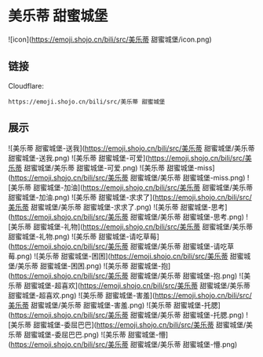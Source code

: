 # 美乐蒂 甜蜜城堡
![icon](https://emoji.shojo.cn/bili/src/美乐蒂 甜蜜城堡/icon.png)
## 链接
Cloudflare:
```
https://emoji.shojo.cn/bili/src/美乐蒂 甜蜜城堡
```
## 展示
![美乐蒂 甜蜜城堡-送我](https://emoji.shojo.cn/bili/src/美乐蒂 甜蜜城堡/美乐蒂 甜蜜城堡-送我.png)
![美乐蒂 甜蜜城堡-可爱](https://emoji.shojo.cn/bili/src/美乐蒂 甜蜜城堡/美乐蒂 甜蜜城堡-可爱.png)
![美乐蒂 甜蜜城堡-miss](https://emoji.shojo.cn/bili/src/美乐蒂 甜蜜城堡/美乐蒂 甜蜜城堡-miss.png)
![美乐蒂 甜蜜城堡-加油](https://emoji.shojo.cn/bili/src/美乐蒂 甜蜜城堡/美乐蒂 甜蜜城堡-加油.png)
![美乐蒂 甜蜜城堡-求求了](https://emoji.shojo.cn/bili/src/美乐蒂 甜蜜城堡/美乐蒂 甜蜜城堡-求求了.png)
![美乐蒂 甜蜜城堡-思考](https://emoji.shojo.cn/bili/src/美乐蒂 甜蜜城堡/美乐蒂 甜蜜城堡-思考.png)
![美乐蒂 甜蜜城堡-礼物](https://emoji.shojo.cn/bili/src/美乐蒂 甜蜜城堡/美乐蒂 甜蜜城堡-礼物.png)
![美乐蒂 甜蜜城堡-请吃草莓](https://emoji.shojo.cn/bili/src/美乐蒂 甜蜜城堡/美乐蒂 甜蜜城堡-请吃草莓.png)
![美乐蒂 甜蜜城堡-困困](https://emoji.shojo.cn/bili/src/美乐蒂 甜蜜城堡/美乐蒂 甜蜜城堡-困困.png)
![美乐蒂 甜蜜城堡-抱](https://emoji.shojo.cn/bili/src/美乐蒂 甜蜜城堡/美乐蒂 甜蜜城堡-抱.png)
![美乐蒂 甜蜜城堡-超喜欢](https://emoji.shojo.cn/bili/src/美乐蒂 甜蜜城堡/美乐蒂 甜蜜城堡-超喜欢.png)
![美乐蒂 甜蜜城堡-害羞](https://emoji.shojo.cn/bili/src/美乐蒂 甜蜜城堡/美乐蒂 甜蜜城堡-害羞.png)
![美乐蒂 甜蜜城堡-托腮](https://emoji.shojo.cn/bili/src/美乐蒂 甜蜜城堡/美乐蒂 甜蜜城堡-托腮.png)
![美乐蒂 甜蜜城堡-委屈巴巴](https://emoji.shojo.cn/bili/src/美乐蒂 甜蜜城堡/美乐蒂 甜蜜城堡-委屈巴巴.png)
![美乐蒂 甜蜜城堡-懵](https://emoji.shojo.cn/bili/src/美乐蒂 甜蜜城堡/美乐蒂 甜蜜城堡-懵.png)
